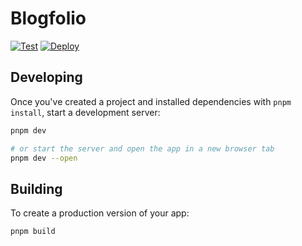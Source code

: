 # Blogfolio

[![Test](https://github.com/lucasvienna/blogfolio/actions/workflows/test.yml/badge.svg)](https://github.com/lucasvienna/blogfolio/actions/workflows/test.yml)
[![Deploy](https://github.com/lucasvienna/blogfolio/actions/workflows/deploy.yml/badge.svg)](https://github.com/lucasvienna/blogfolio/actions/workflows/deploy.yml)

## Developing

Once you've created a project and installed dependencies with `pnpm install`, start a development server:

```bash
pnpm dev

# or start the server and open the app in a new browser tab
pnpm dev --open
```

## Building

To create a production version of your app:

```bash
pnpm build
```
